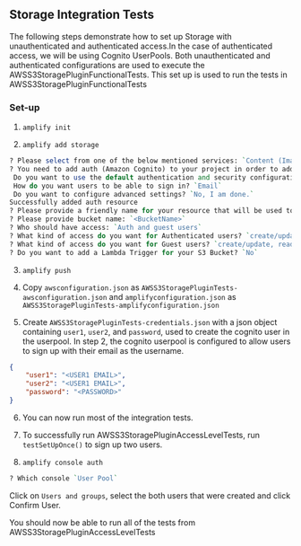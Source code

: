 ## Storage Integration Tests

The following steps demonstrate how to set up Storage with unauthenticated and authenticated access.In the case of authenticated access, we will be using Cognito UserPools. Both unauthenticated and authenticated configurations are used to execute the AWSS3StoragePluginFunctionalTests. This set up is used to run the tests in AWSS3StoragePluginFunctionalTests


### Set-up

1. `amplify init`

2. `amplify add storage`

```perl
? Please select from one of the below mentioned services: `Content (Images, audio, video, etc.)`
? You need to add auth (Amazon Cognito) to your project in order to add storage for user files. Do you want to add auth now? `Yes`
 Do you want to use the default authentication and security configuration? `Default configuration`
 How do you want users to be able to sign in? `Email`
 Do you want to configure advanced settings? `No, I am done.`
Successfully added auth resource
? Please provide a friendly name for your resource that will be used to label this category in the project: `s3f34a5918`
? Please provide bucket name: `<BucketName>`
? Who should have access: `Auth and guest users`
? What kind of access do you want for Authenticated users? `create/update, read, delete`
? What kind of access do you want for Guest users? `create/update, read, delete`
? Do you want to add a Lambda Trigger for your S3 Bucket? `No`
```

3. `amplify push`

4. Copy `awsconfiguration.json` as `AWSS3StoragePluginTests-awsconfiguration.json` and `amplifyconfiguration.json` as `AWSS3StoragePluginTests-amplifyconfiguration.json`

5. Create `AWSS3StoragePluginTests-credentials.json` with a json object containing `user1`, `user2`, and `password`, used to create the cognito user in the userpool. In step 2, the cognito userpool is configured to allow users to sign up with their email as the username.

```json
{
    "user1": "<USER1 EMAIL>",
    "user2": "<USER1 EMAIL>",
    "password": "<PASSWORD>"
}
```

6. You can now run most of the integration tests. 

7. To successfully run AWSS3StoragePluginAccessLevelTests, run `testSetUpOnce()` to sign up two users.

8. `amplify console auth` 
```perl
? Which console `User Pool`
```

Click on `Users and groups`, select the both users that were created and click Confirm User.

You should now be able to run all of the tests from AWSS3StoragePluginAccessLevelTests 
